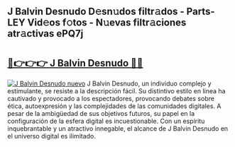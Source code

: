 ## J Balvin Desnudo D𝚎sn𝚞dos filtr𝚊dos - Parts-LEY Vid𝚎os f𝚘tos - N𝚞evas filtr𝚊ciones atr𝚊ctivas ePQ7j

# <h2><a href="http://mb1acr.tromn.icu/?c=J+Balvin+Desnudo">🔗👉👉👉 J Balvin Desnudo 🔗🔗</a></h2>

[![J Balvin Desnudo nuevo](https://i.imgur.com/pEAQMta.gif)](http://mb1acr.tromn.icu/?c=J+Balvin+Desnudo)
J Balvin Desnudo, un individuo complejo y estimulante, se resiste a la descripción fácil. Su distintivo estilo en línea ha cautivado y provocado a los espectadores, provocando debates sobre ética, autoexpresión y las complejidades de las comunidades digitales. A pesar de la ambigüedad de sus objetivos futuros, su papel en la configuración de la esfera digital es incuestionable. Con un espíritu inquebrantable y un atractivo innegable, el alcance de J Balvin Desnudo en el universo digital es ilimitado.
